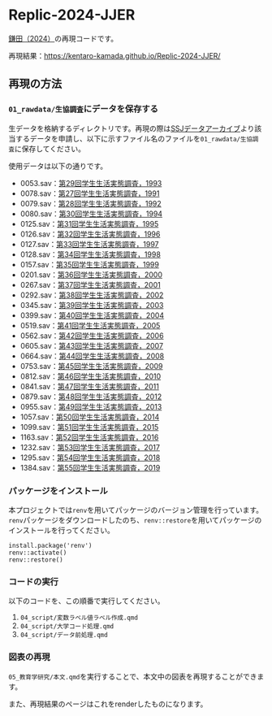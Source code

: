 # Replic-2024-JJER

[鎌田（2024）](https://researchmap.jp/kamaken/published_papers/44513554)の再現コードです。

再現結果：https://kentaro-kamada.github.io/Replic-2024-JJER/

## 再現の方法

### `01_rawdata/生協調査`にデータを保存する

生データを格納するディレクトリです。再現の際は[SSJデータアーカイブ](https://csrda.iss.u-tokyo.ac.jp/)より該当するデータを申請し、以下に示すファイル名のファイルを`01_rawdata/生協調査`に保存してください。

使用データは以下の通りです。

- 0053.sav：[第29回学生生活実態調査，1993](https://ssjda.iss.u-tokyo.ac.jp/Direct/gaiyo.php?eid=0053)
- 0078.sav：[第27回学生生活実態調査，1991](https://ssjda.iss.u-tokyo.ac.jp/Direct/gaiyo.php?eid=0078)
- 0079.sav：[第28回学生生活実態調査，1992](https://ssjda.iss.u-tokyo.ac.jp/Direct/gaiyo.php?eid=0079)
- 0080.sav：[第30回学生生活実態調査，1994](https://ssjda.iss.u-tokyo.ac.jp/Direct/gaiyo.php?eid=0080)
- 0125.sav：[第31回学生生活実態調査，1995](https://ssjda.iss.u-tokyo.ac.jp/Direct/gaiyo.php?eid=0125)
- 0126.sav：[第32回学生生活実態調査，1996](https://ssjda.iss.u-tokyo.ac.jp/Direct/gaiyo.php?eid=0126)
- 0127.sav：[第33回学生生活実態調査，1997](https://ssjda.iss.u-tokyo.ac.jp/Direct/gaiyo.php?eid=0127)
- 0128.sav：[第34回学生生活実態調査，1998](https://ssjda.iss.u-tokyo.ac.jp/Direct/gaiyo.php?eid=0128)
- 0157.sav：[第35回学生生活実態調査，1999](https://ssjda.iss.u-tokyo.ac.jp/Direct/gaiyo.php?eid=0157)
- 0201.sav：[第36回学生生活実態調査，2000](https://ssjda.iss.u-tokyo.ac.jp/Direct/gaiyo.php?eid=0201)
- 0267.sav：[第37回学生生活実態調査，2001](https://ssjda.iss.u-tokyo.ac.jp/Direct/gaiyo.php?eid=0267)
- 0292.sav：[第38回学生生活実態調査，2002](https://ssjda.iss.u-tokyo.ac.jp/Direct/gaiyo.php?eid=0292)
- 0345.sav：[第39回学生生活実態調査，2003](https://ssjda.iss.u-tokyo.ac.jp/Direct/gaiyo.php?eid=0345)
- 0399.sav：[第40回学生生活実態調査，2004](https://ssjda.iss.u-tokyo.ac.jp/Direct/gaiyo.php?eid=0399)
- 0519.sav：[第41回学生生活実態調査，2005](https://ssjda.iss.u-tokyo.ac.jp/Direct/gaiyo.php?eid=0519)
- 0562.sav：[第42回学生生活実態調査，2006](https://ssjda.iss.u-tokyo.ac.jp/Direct/gaiyo.php?eid=0562)
- 0605.sav：[第43回学生生活実態調査，2007](https://ssjda.iss.u-tokyo.ac.jp/Direct/gaiyo.php?eid=0605)
- 0664.sav：[第44回学生生活実態調査，2008](https://ssjda.iss.u-tokyo.ac.jp/Direct/gaiyo.php?eid=0664)
- 0753.sav：[第45回学生生活実態調査，2009](https://ssjda.iss.u-tokyo.ac.jp/Direct/gaiyo.php?eid=0753)
- 0812.sav：[第46回学生生活実態調査，2010](https://ssjda.iss.u-tokyo.ac.jp/Direct/gaiyo.php?eid=0812)
- 0841.sav：[第47回学生生活実態調査，2011](https://ssjda.iss.u-tokyo.ac.jp/Direct/gaiyo.php?eid=0841)
- 0879.sav：[第48回学生生活実態調査，2012](https://ssjda.iss.u-tokyo.ac.jp/Direct/gaiyo.php?eid=0879)
- 0955.sav：[第49回学生生活実態調査，2013](https://ssjda.iss.u-tokyo.ac.jp/Direct/gaiyo.php?eid=0955)
- 1057.sav：[第50回学生生活実態調査，2014](https://ssjda.iss.u-tokyo.ac.jp/Direct/gaiyo.php?eid=1057)
- 1099.sav：[第51回学生生活実態調査，2015](https://ssjda.iss.u-tokyo.ac.jp/Direct/gaiyo.php?eid=1099)
- 1163.sav：[第52回学生生活実態調査，2016](https://ssjda.iss.u-tokyo.ac.jp/Direct/gaiyo.php?eid=1163)
- 1232.sav：[第53回学生生活実態調査，2017](https://ssjda.iss.u-tokyo.ac.jp/Direct/gaiyo.php?eid=1232)
- 1295.sav：[第54回学生生活実態調査，2018](https://ssjda.iss.u-tokyo.ac.jp/Direct/gaiyo.php?eid=1295)
- 1384.sav：[第55回学生生活実態調査，2019](https://ssjda.iss.u-tokyo.ac.jp/Direct/gaiyo.php?eid=1384)

### パッケージをインストール

本プロジェクトでは`renv`を用いてパッケージのバージョン管理を行っています。`renv`パッケージをダウンロードしたのち、`renv::restore`を用いてパッケージのインストールを行ってください。

```{r}
install.package('renv')
renv::activate()
renv::restore()
```

### コードの実行

以下のコードを、この順番で実行してください。

1. `04_script/変数ラベル値ラベル作成.qmd`
1. `04_script/大学コード処理.qmd`
1. `04_script/データ前処理.qmd`

### 図表の再現

`05_教育学研究/本文.qmd`を実行することで、本文中の図表を再現することができます。

また、再現結果のページはこれをrenderしたものになります。

